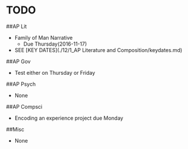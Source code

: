 # TODO

##AP Lit  
- Family of Man Narrative
    * Due Thursday(2016-11-17)
- SEE [KEY DATES](./12/1_AP Literature and Composition/keydates.md)

##AP Gov  
- Test either on Thursday or Friday

##AP Psych
- None

##AP Compsci
- Encoding an experience project due Monday

##Misc
- None
